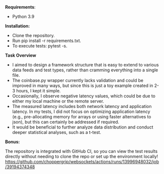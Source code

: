 **Requirements**:

- Python 3.9

**Installation:**

- Clone the repository.
- Run pip install -r requirements.txt.
- To execute tests: pytest -s.

**Task Overview**

- I aimed to design a framework structure that is easy to extend to various data feeds and test types, rather than cramming everything into a single file.
- The coinbase.py wrapper currently lacks validation and could be improved in many ways, but since this is just a toy example created in 2-3 hours, I kept it simple.
- Occasionally, I observe negative latency values, which could be due to either my local machine or the remote server.
- The measured latency includes both network latency and application latency. In my tests, I did not focus on optimizing application latency (e.g., pre-allocating memory for arrays or using faster alternatives to json), but this can certainly be addressed if required.
- It would be beneficial to further analyze data distribution and conduct deeper statistical analyses, such as a t-test.

**Bonus:**

The repository is integrated with GitHub CI, so you can view the test results directly without needing to clone the repo or set up the environment locally!
https://github.com/choppergrip/websockets/actions/runs/13996948032/job/39194374348

